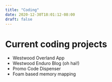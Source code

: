 ```yaml
---
title: "Coding"
date: 2020-12-30T18:01:12-08:00
draft: false
---
```


# Current coding projects

- Westwood Overland App
- Westwood Enduro Blog (oh hai!)
- Promo Code Dispenser
- Foam based memory mapping
